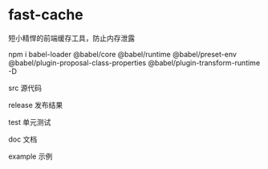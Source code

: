 # fast-cache

短小精悍的前端缓存工具，防止内存泄露

npm i babel-loader @babel/core @babel/runtime @babel/preset-env @babel/plugin-proposal-class-properties @babel/plugin-transform-runtime -D

src 源代码

release 发布结果

test 单元测试

doc 文档

example 示例